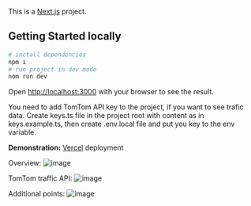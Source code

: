 This is a [Next.js](https://nextjs.org) project.

## Getting Started locally
```bash
# inctall dependencies
npm i
# run project in dev mode
nom run dev
```

Open [http://localhost:3000](http://localhost:3000) with your browser to see the result.

You need to add TomTom API key to the project, if you want to see trafic data.
Create keys.ts file in the project root with content as in keys.example.ts, then create .env.local file and put you key to the env variable.

**Demonstration:**
[Vercel](navigator-indol.vercel.app) deployment

Overview:
![image](https://github.com/user-attachments/assets/1511bcb2-2523-43b3-b465-696e26fc7ebf)

TomTom traffic API:
![image](https://github.com/user-attachments/assets/0bd89f8e-fea6-41bc-909b-b57795d943e9)

Additional points:
![image](https://github.com/user-attachments/assets/a60c3a55-292c-433f-ad97-1cca24ba884e)
